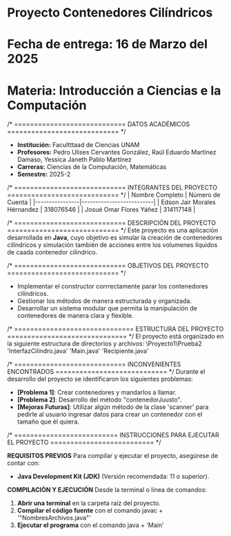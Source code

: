 # Proyecto Contenedores Cilíndricos
# Fecha de entrega: 16 de Marzo del 2025
# Materia: Introducción a Ciencias e la Computación


/* ============================
   DATOS ACADÉMICOS
   ============================ */
- **Institución:** Facultttaad de Ciencias UNAM
- **Profesores:** Pedro Ulises Cervantes González, Raúl Eduardo Martínez Damaso, Yessica Janeth Pablo Martínez
- **Carreras:** Ciencias de la Computación, Matemáticas
- **Semestre:** 2025-2


/* ============================
   INTEGRANTES DEL PROYECTO
   ============================ */
| Nombre Completo | Número de Cuenta |
|----------------|--------------------------|
| Edson Jair Morales Hérnandez | 318076546 |
| Josué Omar Flores Yáñez      | 314117148 |


/* ============================
   DESCRIPCIÓN DEL PROYECTO
   ============================ */
Este proyecto es una aplicación desarrollada en **Java**, cuyo objetivo es simular la creación de contenedores cilíndricos y simulación
también de acciones entre los volumenes líquidos de caada contenedor cilíndrico.


/* ============================
   OBJETIVOS DEL PROYECTO
   ============================ */
  - Implementar el constructor corrrectamente parar los contenedores cilíndricos.
  - Gestionar los métodos de manera estructurada y organizada.
  - Desarrollar un sistema modular que permita la manipulación de contenedores de manera clara y flexible.


/* ==============================
   ESTRUCTURA DEL PROYECTO
   ============================== */
El proyecto está organizado en la siguiente estructura de directorios y archivos: \Proyecto1\Prueba2\
'InterfazCilindro.java' 'Main.java' 'Recipiente.java'


/* ============================
   INCONVENIENTES ENCONTRADOS
   ============================ */
Durante el desarrollo del proyecto se identificaron los siguientes problemas:

- **[Problema 1]**: Crear contenedores y mandarlos a llamar.
- **[Problema 2]**: Desarrollo del método "contenedorJuusto".
- **[Mejoras Futuras]**: Utilizar algún método de la clase 'scanner' para pedirle al usuario ingresar datos para crear un contenedor con el tamaño que él quiera.


/* ==========================
   INSTRUCCIONES PARA EJECUTAR EL PROYECTO
   ========================== */

**REQUISITOS PREVIOS**
Para compilar y ejecutar el proyecto, asegúrese de contar con:
- **Java Development Kit (JDK)** (Versión recomendada: 11 o superior).

**COMPILACIÓN Y EJECUCIÓN**
Desde la terminal o línea de comandos:

1. **Abrir una terminal** en la carpeta raíz del proyecto.
2. **Compilar el código fuente** con el comando javac + '"NombresArchivos.java"'
3. **Ejecutar el programa** con el comando java + 'Main'
